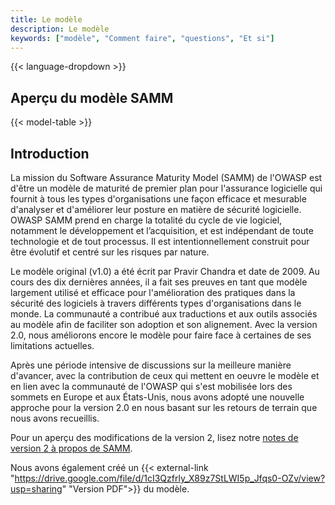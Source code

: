 ```yaml
---
title: Le modèle
description: Le modèle
keywords: ["modèle", "Comment faire", "questions", "Et si"]
---
```


{{< language-dropdown >}}

## Aperçu du modèle SAMM

{{< model-table >}}

## Introduction

La mission du Software Assurance Maturity Model (SAMM) de l'OWASP est d'être un modèle de maturité de premier plan pour l'assurance logicielle qui fournit à tous les types d'organisations une façon efficace et mesurable d'analyser et d'améliorer leur posture en matière de sécurité logicielle. OWASP SAMM prend en charge la totalité du cycle de vie logiciel, notamment le développement et l’acquisition, et est indépendant de toute technologie et de tout processus. Il est intentionnellement construit pour être évolutif et centré sur les risques par nature.

Le modèle original (v1.0) a été écrit par Pravir Chandra et date de 2009. Au cours des dix dernières années, il a fait ses preuves en tant que modèle largement utilisé et efficace pour l'amélioration des pratiques dans la sécurité des logiciels à travers différents types d'organisations dans le monde. La communauté a contribué aux traductions et aux outils associés au modèle afin de faciliter son adoption et son alignement. Avec la version 2.0, nous améliorons encore le modèle pour faire face à certaines de ses limitations actuelles.

Après une période intensive de discussions sur la meilleure manière d'avancer, avec la contribution de ceux qui mettent en oeuvre le modèle et en lien avec la communauté de l'OWASP qui s'est mobilisée lors des sommets en Europe et aux États-Unis, nous avons adopté une nouvelle approche pour la version 2.0 en nous basant sur les retours de terrain que nous avons recueillis.

Pour un aperçu des modifications de la version 2, lisez notre [notes de version 2 à propos de SAMM](/release-notes-v2).

Nous avons également créé un {{< external-link "https://drive.google.com/file/d/1cI3Qzfrly_X89z7StLWI5p_Jfqs0-OZv/view?usp=sharing" "Version PDF">}} du modèle.